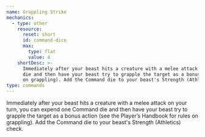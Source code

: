 ```yaml
---
name: Grappling Strike
mechanics:
  - type: other
    resource:
      reset: short
      id: command-dice
      max:
        type: flat
        value: 4
    shortDesc: >-
      Immediately after your beast hits a creature with a melee attack on your turn, you can expend one Command
      die and then have your beast try to grapple the target as a bonus action (see the Player’s Handbook for rules
      on grappling). Add the Command die to your beast's Strength (Athletics) check.
type: commands
---
```

Immediately after your beast hits a creature with a melee attack on your turn, you can expend one Command
die and then have your beast try to grapple the target as a bonus action (see the Player’s Handbook for rules
on grappling). Add the Command die to your beast's Strength (Athletics) check.
